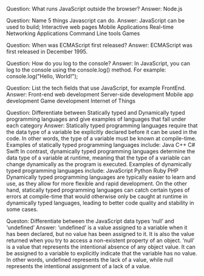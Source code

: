 Question: What runs JavaScript outside the browser?
Answer: Node.js

Question: Name 5 things Javascript can do.
Answer: JavaScript can be used to build;
        Interactive web pages
        Mobile Applications
        Real-time Networking Applications
        Command Line tools
        Games

Question: When was ECMAScript first released?
Answer: ECMAScript was first released in December 1995.

Question: How do you log to the console?
Answer: In JavaScript, you can log to the console using the console.log() method. For example: console.log("Hello, World!");

Question: List the tech fields that use JavaScript, for example FrontEnd.
Answer: Front-end web development
        Server-side development
        Mobile app development
        Game development
        Internet of Things

Question: Differentiate between Statically typed and Dynamically typed programming languages and give examples of languages that fall under each category
Answer: Statically typed programming languages require that the data type of a variable be explicitly declared before it can be used in the code. In other words, the type of a variable must be known at compile-time. Examples of statically typed programming languages include:
    Java
    C++
    C#
    Swift
In contrast, dynamically typed programming languages determine the data type of a variable at runtime, meaning that the type of a variable can change dynamically as the program is executed. Examples of dynamically typed programming languages include:
    JavaScript
    Python
    Ruby
    PHP
Dynamically typed programming languages are typically easier to learn and use, as they allow for more flexible and rapid development. On the other hand, statically typed programming languages can catch certain types of errors at compile-time that would otherwise only be caught at runtime in dynamically typed languages, leading to better code quality and stability in some cases.

Queston: Differentiate between the JavaScript data types ‘null’ and ‘undefined’
Answer: ‘undefined’ is a value assigned to a variable when it has been declared, but no value has been assigned to it. It is also the value returned when you try to access a non-existent property of an object.
‘null’ is a value that represents the intentional absence of any object value. It can be assigned to a variable to explicitly indicate that the variable has no value. 
In other words, undefined represents the lack of a value, while null represents the intentional assignment of a lack of a value.
